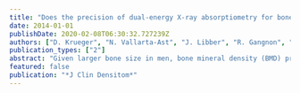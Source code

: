 ```yaml
---
title: "Does the precision of dual-energy X-ray absorptiometry for bone mineral density differ by sex?"
date: 2014-01-01
publishDate: 2020-02-08T06:30:32.727239Z
authors: ["D. Krueger", "N. Vallarta-Ast", "J. Libber", "R. Gangnon", "N. Binkley"]
publication_types: ["2"]
abstract: "Given larger bone size in men, bone mineral density (BMD) precision might differ between sexes. This study compared dual-energy X-ray absorptiometry BMD precision of 3 International Society for Clinical Densitometry-certified technologists in older men and women. Each technologist scanned a cohort of 30 men and 30 women (total n = 180) by using a Lunar iDXA densitometer (GE Healthcare, Madison, WI). Each volunteer had 2 lumbar spine and bilateral hip scans with repositioning between examinations. BMD least significant change was calculated. Age and body mass index did not differ between men and women. Mean height and weight were greater in men, 174.6 cm ± 6.9 and 81.6 kg ± 11.1 respectively, (p < 0.0001) than in women, 161.5 cm ± 5.9/69.1 kg ± 14.2, respectively. Bone area was greater in men (p < 0.0001) at all sites. BMD least significant change was statistically better (p < 0.05) in women at the mean total femur (0.014 vs 0.018 g/cm(2)) and left femoral neck (0.025 vs 0.038 g/cm(2)), but not different at either total femur, the right femoral neck, or lumbar spine (all p > 0.05). In conclusion, statistically significant male/female differences in BMD precision were observed at the mean total femur and left femoral neck. Given the small magnitude of difference in g/cm(2) and inconsistent pattern, that is, no right femoral neck difference, there is virtually no clinical difference in BMD precision between sexes. These data do not support a need for sex-specific precision analyses."
featured: false
publication: "*J Clin Densitom*"
---
```


